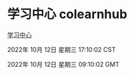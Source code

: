 # 学习中心 colearnhub
[学习中心](http://27.19.33.125:56308/colearnhub/)

2022年 10月 12日 星期三 17:10:02 CST

2022年 10月 12日 星期三 09:10:02 GMT
